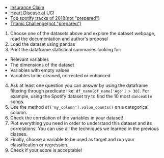 * [Insurance Claim](https://www.kaggle.com/easonlai/sample-insurance-claim-prediction-dataset)
* [Heart Disease at UCI](https://www.kaggle.com/ronitf/heart-disease-uci)
* [Top spotify tracks of 2018(not "prepared")](https://www.kaggle.com/nadintamer/top-spotify-tracks-of-2018)
* [Titanic Challenge(not "prepared")](https://www.kaggle.com/c/titanic/data)

1. Choose one of the datasets above and explore the dataset webpage, read the documentation and author's proposal
2. Load the dataset using pandas
3. Print the dataframe statistical summaries looking for:
  * Relevant variables
  * The dimensions of the dataset
  * Variables with empty values
  * Variables to be cleaned, corrected or enhanced
4. Ask at least one question you can answer by using the dataframe filtering through predicate like:
`df_name[df_name['Age'] > 30]`. For example, using the Spotify dataset try to find the 10 most `danceable` songs.
5. Use the method `df['my_column'].value_counts()` on a categorical column.
6. Check the correlation of the variables in your dataset!
7. Plot everything you need in order to understand this dataset and its correlations. You can use all the techniques we learned in the previous classes.
8. Finally, choose a variable to be used as target and run your classification or regression.
9. Check if your score is acceptable!
